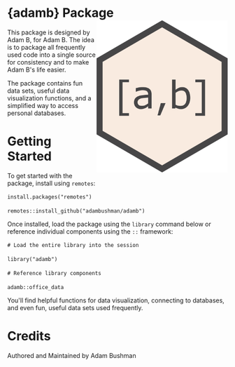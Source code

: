 # {adamb} Package <img src="https://github.com/adambushman/adamb/blob/main/adamb_package_hex.png" align="right" width="300"/>

This package is designed by Adam B, for Adam B. The idea is to package all frequently used code into a single source for consistency and to make Adam B's life easier.

The package contains fun data sets, useful data visualization functions, and a simplified way to access personal databases.

# Getting Started

To get started with the package, install using `remotes`:

```         
install.packages("remotes")

remotes::install_github("adambushman/adamb")
```

Once installed, load the package using the `library` command below or reference individual components using the `::` framework:

```         
# Load the entire library into the session

library("adamb")

# Reference library components

adamb::office_data
```

You'll find helpful functions for data visualization, connecting to databases, and even fun, useful data sets used frequently.

# Credits

Authored and Maintained by Adam Bushman
